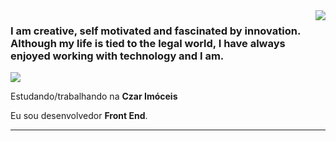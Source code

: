 <img align='right' src="https://github-readme-stats.vercel.app/api?pablomartins1515=PabloMartins&show_icons=true&title_color=783c00&text_color=4B0082&icon_color=8A2BE2&bg_color=f8efd4&cache_seconds=2300">

### I am creative, self motivated and fascinated by innovation. Although my life is tied to the legal world, I have always enjoyed working with technology and I am.


<img src="https://img.shields.io/static/v1?label=Overview&message=Pablo Martins&color=f8efd4&style=for-the-badge&logo=GitHub">

<p>

Estudando/trabalhando na **Czar Imóceis**<br/>

Eu sou desenvolvedor **Front End**.


</p>
<hr>
